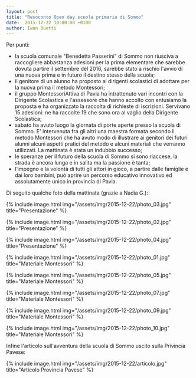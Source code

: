 ```yaml
---
layout: post
title: "Resoconto Open day scuola primaria di Sommo"
date:  2015-12-22 10:00:00 +0100
author: Iwan Buetti
---
```



Per punti:

- la scuola comunale "Benedetta Passerini" di Sommo non riusciva a raccogliere abbastanza adesioni per la prima elementare che sarebbe dovuta partire il settembre del 2016, sarebbe stato a rischio l'avvio di una nuova prima e in futuro il destino stesso della scuola;
- il genitore di un alunno ha proposto ai dirigenti scolastici di adottare per la nuova prima il metodo Montessori;
- il gruppo MontessoriAttiva di Pavia ha intrattenuto vari incontri con la Dirigente Scolastica e l'assessore che hanno accolto con entusiamo la proposta e ha organizzato la raccolta di richieste di iscrizioni. Servivano 15 adesioni: ne ha raccolte 19 che sono ora al vaglio della Dirigente Scolastica;
- sabato ha avuto luogo la giornata di porte aperte presso la scuola di Sommo. E' intervenuta fra gli altri una maestra formata secondo il metodo Montessori che ha avuto modo di illustrare ai genitori dei futuri alunni alcuni aspetti pratici del metodo e alcuni materiali che verranno utilizzati. La mattinata è stata un indubbio successo;
- le speranze per il futuro della scuola di Sommo si sono riaccese, la strada è ancora lunga e in salita ma la passione è tanta;
- l’impegno e la volontà di tutti gli attori in gioco, a partire dalle famiglie e dai loro bambini, può aprire un percorso educativo innovativo ed assolutamente unico in provincia di Pavia.


Di seguito qualche foto della mattinata (grazie a Nadia G.):

{% include image.html img="/assets/img/2015-12-22/photo_03.jpg" title="Presentazione" %}

{% include image.html img="/assets/img/2015-12-22/photo_02.jpg" title="Presentazione" %}

{% include image.html img="/assets/img/2015-12-22/photo_04.jpg" title="Presentazione" %}

{% include image.html img="/assets/img/2015-12-22/photo_01.jpg" title="Materiale Montessori" %}

{% include image.html img="/assets/img/2015-12-22/photo_05.jpg" title="Materiale Montessori" %}

{% include image.html img="/assets/img/2015-12-22/photo_07.jpg" title="Materiale Montessori" %}

{% include image.html img="/assets/img/2015-12-22/photo_09.jpg" title="Materiale Montessori" %}

{% include image.html img="/assets/img/2015-12-22/photo_10.jpg" title="Materiale Montessori" %}




Infine l'articolo sull'avventura della scuola di Sommo uscito sulla Privincia Pavese:

{% include image.html img="/assets/img/2015-12-22/articolo.jpg" title="Articolo Provincia Pavese" %}
